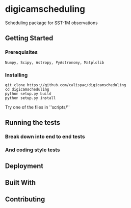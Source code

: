 # digicamscheduling

Scheduling package for SST-1M observations

## Getting Started

### Prerequisites

```
Numpy, Scipy, Astropy, PyAstronomy, Matplolib
```

### Installing


```
git clone https://github.com/calispac/digicamscheduling
cd digicamscheduling
python setup.py build
python setup.py install
```
Try one of the files in ''scripts/''

## Running the tests

### Break down into end to end tests


### And coding style tests

## Deployment

## Built With

## Contributing